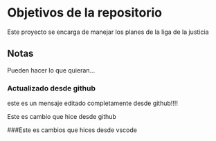 # Objetivos de la repositorio

Este proyecto se encarga de manejar los planes de la liga de la justicia


## Notas
Pueden hacer lo que quieran...

### Actualizado desde github
este es un mensaje editado completamente desde github!!!!


Este es cambio que hice desde github


###Este es cambios que hices desde vscode
